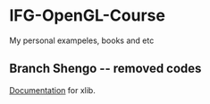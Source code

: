 # IFG-OpenGL-Course
My personal exampeles, books and etc
## Branch Shengo -- removed codes
[Documentation](https://tronche.com/gui/x/xlib/) for xlib.
